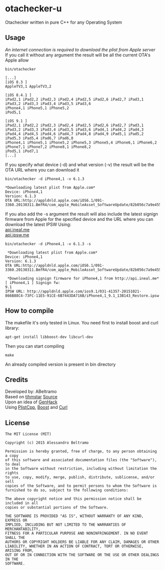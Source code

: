 otachecker-u
==========

Otachecker written in pure C++ for any Operating System

Usage
-------

*An internet connection is required to download the plist from Apple server*  
If you call it without any argument the result will be all the current OTA's Apple allow

	bin/otachecker

	[...]
	[iOS 8.3 ]
	AppleTV3,1 AppleTV3,2 

	[iOS 8.4.1 ]
	iPad2,1 iPad2,2 iPad2,3 iPad2,4 iPad2,5 iPad2,6 iPad2,7 iPad3,1 iPad3,2 iPad3,3 iPad3,4 iPad3,5 iPad3,6 
	iPhone4,1 iPhone5,1 iPhone5,2 
	iPod5,1 

	[iOS 9.1 ]
	iPad2,1 iPad2,2 iPad2,3 iPad2,4 iPad2,5 iPad2,6 iPad2,7 iPad3,1 iPad3,2 iPad3,3 iPad3,4 iPad3,5 iPad3,6 iPad4,1 iPad4,2 iPad4,3 iPad4,4 iPad4,5 iPad4,6 iPad4,7 iPad4,8 iPad4,9 iPad5,1 iPad5,2 iPad5,3 iPad5,4 iPad6,7 iPad6,8 
	iPhone4,1 iPhone5,1 iPhone5,2 iPhone5,3 iPhone5,4 iPhone6,1 iPhone6,2 iPhone7,1 iPhone7,2 iPhone8,1 iPhone8,2 
	iPod5,1 iPod7,1 
	[...]
	
If you specify what device (-d) and what version (-v) the result will be the OTA URL where you can download it  
	
	bin/otachecker -d iPhone4,1 -v 6.1.3
	
	*Downloading latest plist from Apple.com*
	Device: iPhone4,1
	Version: 6.1.3
	OTA URL:http://appldnld.apple.com/iOS6.1/091-3360.20130311.BmfR4/com_apple_MobileAsset_SoftwareUpdate/82b056c7a9e455ad4f00d1b5169e5b56ab8c2cc7.zip

If you also add the -s argument the result will also include the latest signign firmware from Apple for the specified device and the URL where you can download the latest IPSW
Using:  
[api.ineal.me](http://api.ineal.me/)  
[api.ipsw.me](http://api.ipsw.me/)

	bin/otachecker -d iPhone4,1 -v 6.1.3 -s

	 *Downloading latest plist from Apple.com*
	Device: iPhone4,1
	Version: 6.1.3
	OTA URL:http://appldnld.apple.com/iOS6.1/091-3360.20130311.BmfR4/com_apple_MobileAsset_SoftwareUpdate/82b056c7a9e455ad4f00d1b5169e5b56ab8c2cc7.zip

	 *Downloading signign firmware for iPhone4,1 from http://api.ineal.me*
	[ iPhone4,1 ] Signign fw: 
	9.1
	IPSW URL: http://appldnld.apple.com/ios9.1/031-41357-20151021-866B88C4-73FC-11E5-91CE-6B7443DA716B/iPhone4,1_9.1_13B143_Restore.ipsw


How to compile
-------
The makefile it's only tested in Linux.
You need first to install boost and curl library:

	apt-get install libboost-dev libcurl-dev

Then you can start compiling

	make

An already compiled version is present in bin directory

Credits
-------
Developed by: ABeltramo  
Based on [tihmstar](https://github.com/tihmstar) [Source](https://github.com/tihmstar/otachecker)  
Upon an idea of [GenHack](https://github.com/genhack)  
Using [PlistCpp](https://github.com/animetrics/PlistCpp), [Boost](http://www.boost.org/) and [Curl](http://curl.haxx.se/)

License
-------
	The MIT License (MIT)

	Copyright (c) 2015 Alessandro Beltramo

	Permission is hereby granted, free of charge, to any person obtaining a copy
	of this software and associated documentation files (the "Software"), to deal
	in the Software without restriction, including without limitation the rights
	to use, copy, modify, merge, publish, distribute, sublicense, and/or sell
	copies of the Software, and to permit persons to whom the Software is
	furnished to do so, subject to the following conditions:

	The above copyright notice and this permission notice shall be included in all
	copies or substantial portions of the Software.

	THE SOFTWARE IS PROVIDED "AS IS", WITHOUT WARRANTY OF ANY KIND, EXPRESS OR
	IMPLIED, INCLUDING BUT NOT LIMITED TO THE WARRANTIES OF MERCHANTABILITY,
	FITNESS FOR A PARTICULAR PURPOSE AND NONINFRINGEMENT. IN NO EVENT SHALL THE
	AUTHORS OR COPYRIGHT HOLDERS BE LIABLE FOR ANY CLAIM, DAMAGES OR OTHER
	LIABILITY, WHETHER IN AN ACTION OF CONTRACT, TORT OR OTHERWISE, ARISING FROM,
	OUT OF OR IN CONNECTION WITH THE SOFTWARE OR THE USE OR OTHER DEALINGS IN THE
	SOFTWARE.

